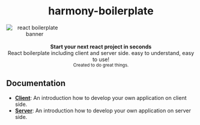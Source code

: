 <h1 align="center"><strong>harmony-boilerplate</strong></h1>

<div align="center" style="width:30%" >
<img src="https://github.com/harmony-framework/harmony-boilerplate/blob/master/harmony-logo.png" alt="react boilerplate banner" align="center" />
</div>

<br/>

<div align="center"><strong>Start your next react project in seconds</strong></div>
<div align="center">React boilerplate including client and server side. easy to understand, easy to use!</div>

<div align="center">
  <sub>Created to do great things.</sub>
</div>

## Documentation

- [**Client**](helperdocs/client.md): An introduction how to develop your own application on client side.
- [**Server**](helperdocs/server.md): An introduction how to develop your own application on server side.
